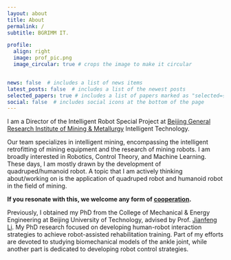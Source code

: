 ```yaml
---
layout: about
title: About
permalink: /
subtitle: BGRIMM IT.

profile:
  align: right
  image: prof_pic.png
  image_circular: true # crops the image to make it circular


news: false  # includes a list of news items
latest_posts: false  # includes a list of the newest posts
selected_papers: true # includes a list of papers marked as "selected={true}"
social: false  # includes social icons at the bottom of the page
---
```


I am a Director of the Intelligent Robot Special Project at [Beijing General Research Institute of Mining & Metallurgy](http://english.bgrimm.com/index.htm) Intelligent Technology.

Our team specializes in intelligent mining, encompassing the intelligent retrofitting of mining equipment and the research of mining robots. I am broadly interested in Robotics, Control Theory, and Machine Learning. These days, I am mostly drawn by the development of quadruped/humanoid robot. A topic that I am actively thinking about/working on is the application of quadruped robot and humanoid robot in the field of mining.

 **If you resonate with this, we welcome any form of [cooperation](http://www.bgrimmit.com/gywm).**

Previously, I obtained my PhD from the College of Mechanical & Energy Engineering at Beijing University of Technology, advised by Prof. [Jianfeng Li](https://orcid.org/0000-0002-4338-6420). My PhD research focused on developing human-robot interaction strategies to achieve robot-assisted rehabilitation training. Part of my efforts are devoted to studying biomechanical models of the ankle joint, while another part is dedicated to developing robot control strategies.


